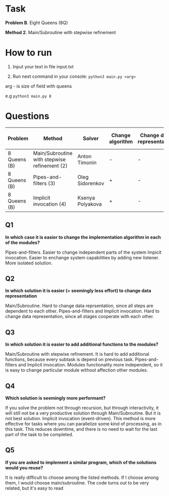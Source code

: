 # Task

**Problem B**. Eight Queens (8Q)

**Method 2**. Main/Subroutine with stepwise refinement

# How to run

1. Input your text in file input.txt

2. Run next command in your console: `python3 main.py <arg>`

arg - is size of field with queens

e.g  `python3 main.py 8`


# Questions


| Problem        | Method                                       | Solver           | Change algorithm | Change data representation | Add functionality | Seem more performance | Ease of reuse |
|----------------|----------------------------------------------|------------------|------------------|----------------------------|-------------------|-----------------------|---------------|
| 8 Queens (B)   | Main/Subroutine with stepwise refinement (2) | Anton Timonin    | -                | -                          | -                 | -                     | -             |
| 8 Queens (B)   | Pipes-and-filters (3)                        | Oleg Sidorenkov  | +                | -                          | +                 | -                     | -             |
| 8 Queens (B)   | Implicit invocation (4)                      | Ksenya Polyakova | +                | -                          | +                 | +                     | -             |


## Q1 
**In which case it is easier to change the implementation algorithm in each of the modules?** 

Pipes-and-filters. Easier to change independent parts of the system
Impicit invocation. Easier to enchange system capabilities by adding new listener. More isolated solution.

## Q2 
**In which solution it is easier (= seemingly less effort) to change data representation** 

Main/Subroutine. Hard to change data reprsentation, since all steps are dependent to each other.
Pipes-and-filters and Implicit invocation. Hard to change data representation, since all stages cooperate with each other.

## Q3 
**In which solution it is easier to add additional functions to the modules?**

Main/Subroutine with stepwise refinement. It is hard to add additional functions, because every subtask is depend on previous task.
Pipes-and-filters and Implicit invocation. Modules functionality more independent, so it is easy to change particular module without affection other modules.

## Q4
**Which solution is seemingly more performant?**

If you solve the problem not through recursion, but through interactivity, it will still not be a very productive solution through Main/Subroutine. But it is not best solution.
Implicit invocation (event-driven). This method is more effective for tasks where you can parallelize some kind of processing, as in this task. This reduces downtime, and there is no need to wait for the last part of the task to be completed.


## Q5
**If you are asked to implement a similar program, which of the solutions would you reuse?**

It is really difficult to choose among the listed methods. If I choose among them, I would choose main/subroutine. The code turns out to be very related, but it's easy to read

